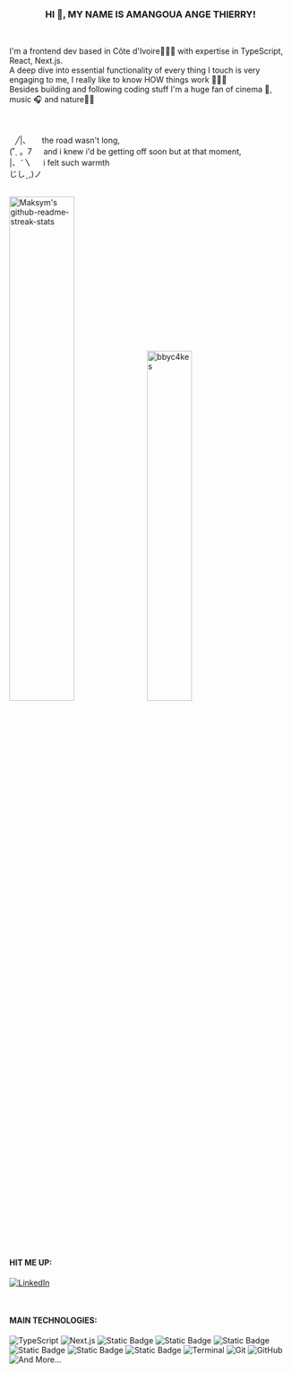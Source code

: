 ### <p align="center"> HI 👋,  MY NAME IS AMANGOUA ANGE THIERRY!</p>

</br>
<p align="left">I'm a frontend dev based in Côte d'Ivoire👨🏻‍💻 with expertise in TypeScript, React, Next.js.</br>
A deep dive into essential functionality of every thing I touch is very engaging to me, I really like to know HOW things work 🙇🏻‍♂️</br> Besides building and following coding stuff I'm a huge fan of cinema 🎥, music 🎧 and nature🌲🌳</br></p>

<br>
<br>
⠀╱|、 ㅤ the road wasn't long,<br>
(˚ˎ 。7 ㅤ and i knew i'd be getting off soon but at that moment,<br>
|、˜〵 ㅤ i felt such warmth<br>
じしˍ,)ノ<br>
<br>


<p>
  <img src="https://github-readme-streak-stats-kv.vercel.app?user=amangouste225&theme=tokyonight_duo&hide_border=true" width="48%" alt="Maksym's github-readme-streak-stats"/>
  <img width="40%" src="https://github-readme-stats-kv.vercel.app/api/top-langs?username=amangoua225&show_icons=true&theme=github_dark&locale=en&layout=compact&hide_border=true" alt="bbyc4kes" />
</p>

#### HIT ME UP:

[![LinkedIn](https://img.shields.io/badge/LinkedIn-Profile-0A66C2?style=for-the-badge&logo=LinkedIn&labelColor=0A66C2&logoColor=white)](https://www.linkedin.com/in/angethierry/)

</br> 

#### MAIN TECHNOLOGIES:

![TypeScript](https://img.shields.io/badge/TypeScript-3178C6?style=for-the-badge&logo=typescript&labelColor=black&color=3178C6)
![Next.js](https://img.shields.io/badge/Next.js-000000?style=for-the-badge&logo=next.js&labelColor=000000&color=white)
![Static Badge](https://img.shields.io/badge/JavaScript-61DBFB?style=for-the-badge&logo=JavaScript&labelColor=black&color=yellow)
![Static Badge](https://img.shields.io/badge/React-FFFFFF?style=for-the-badge&logo=React&labelColor=black&color=%2361dafb)
![Static Badge](https://img.shields.io/badge/Redux-FFFFFF?style=for-the-badge&logo=Redux&labelColor=black&color=violet)
![Static Badge](https://img.shields.io/badge/Styled%20components-FFFFFF?style=for-the-badge&logo=Styled%20Components&labelColor=black&color=rgb(191%2C%2079%2C%20116))
![Static Badge](https://img.shields.io/badge/Sass-FFFFFF?style=for-the-badge&logo=Sass&labelColor=black&color=rgb(204%2C%20102%2C%20153))
![Static Badge](https://img.shields.io/badge/Tailwind%20CSS-FFFFFF?style=for-the-badge&logo=Tailwind%20CSS&labelColor=black&color=rgb(56%20189%20248))
![Terminal](https://img.shields.io/badge/Terminal-000000?style=for-the-badge&logo=windows-terminal&labelColor=black&color=000000)
![Git](https://img.shields.io/badge/Git-F05032?style=for-the-badge&logo=git&labelColor=black&color=F05032)
![GitHub](https://img.shields.io/badge/GitHub-181717?style=for-the-badge&logo=github&labelColor=black&color=181717)
![And More...](https://img.shields.io/badge/And_More-808080?style=for-the-badge&labelColor=black&color=808080)


<br>
